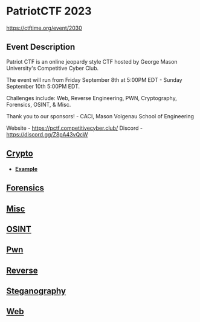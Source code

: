 # PatriotCTF 2023

https://ctftime.org/event/2030

## Event Description

Patriot CTF is an online jeopardy style CTF hosted by George Mason University's Competitive Cyber Club.

The event will run from Friday September 8th at 5:00PM EDT - Sunday September 10th 5:00PM EDT.

Challenges include: Web, Reverse Engineering, PWN, Cryptography, Forensics, OSINT, & Misc.

Thank you to our sponsors! - CACI, Mason Volgenau School of Engineering

Website - https://pctf.competitivecyber.club/
Discord - https://discord.gg/Z8pA43vQcW

## [Crypto](<Crypto>)
 * #### [Example](<Crypto/Example/>)
## [Forensics](<Forensics>)
## [Misc](<Misc>)
## [OSINT](<OSINT>)
## [Pwn](<Pwn>)
## [Reverse](<Reverse>)
## [Steganography](<Steganography>)
## [Web](<Web>)
